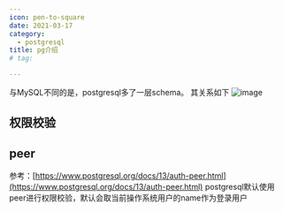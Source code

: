 ```yaml
---
icon: pen-to-square
date: 2021-03-17
category:
  - postgresql
title: pg介绍
# tag:

---
```


与MySQL不同的是，postgresql多了一层schema。
其关系如下
![image](https://cdn.nlark.com/yuque/0/2023/jpeg/21953536/1679585802319-61b72ae6-0175-45e5-a2cf-91fe4d2e0954.jpeg)

## 权限校验

## peer

参考：[https://www.postgresql.org/docs/13/auth-peer.html](https://www.postgresql.org/docs/13/auth-peer.html)
postgresql默认使用peer进行权限校验，默认会取当前操作系统用户的name作为登录用户
